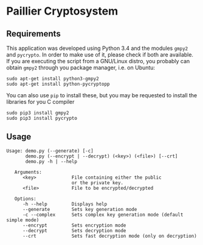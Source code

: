 # Paillier Cryptosystem

## Requirements

This application was developed using Python 3.4 and the modules `gmpy2` and `pycrypto`. In order to make use of it, please check if both are available.
If you are executing the script from a GNU/Linux distro, you probably can obtain `gmpy2` through you package manager, i.e. on Ubuntu:

```
sudo apt-get install python3-gmpy2
sudo apt-get install python-pycryptopp
```

You can also use `pip` to install these, but you may be requested to install the libraries for you C compiler

```
sudo pip3 install gmpy2
sudo pip3 install pycrypto
```

## Usage

```
Usage: demo.py (--generate) [-c]
       demo.py (--encrypt | --decrypt) (<key>) (<file>) [--crt]
       demo.py -h | --help

   Arguments:
      <key>             File containing either the public 
                        or the private key.
      <file>            File to be encrypted/decrypted

   Options:
      -h --help         Displays help
      --generate        Sets key generation mode
      -c --complex      Sets complex key generation mode (default simple mode)
      --encrypt         Sets encryption mode
      --decrypt         Sets decryption mode
      --crt             Sets fast decryption mode (only on decryption)
```